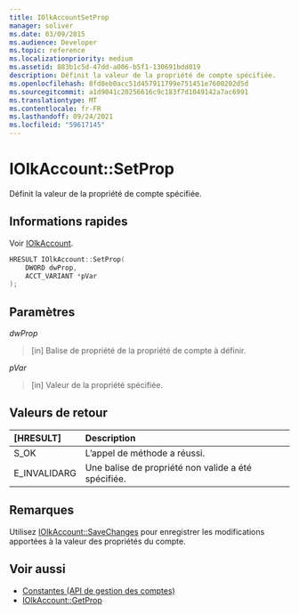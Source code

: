```yaml
---
title: IOlkAccountSetProp
manager: soliver
ms.date: 03/09/2015
ms.audience: Developer
ms.topic: reference
ms.localizationpriority: medium
ms.assetid: 883b1c5d-47dd-a006-b5f1-130691bdd019
description: Définit la valeur de la propriété de compte spécifiée.
ms.openlocfilehash: 8fd8eb0acc51d457911799e751451e7600202d5d
ms.sourcegitcommit: a1d9041c20256616c9c183f7d1049142a7ac6991
ms.translationtype: MT
ms.contentlocale: fr-FR
ms.lasthandoff: 09/24/2021
ms.locfileid: "59617145"
---
```

# <a name="iolkaccountsetprop"></a>IOlkAccount::SetProp

Définit la valeur de la propriété de compte spécifiée.
  
## <a name="quick-info"></a>Informations rapides

Voir [IOlkAccount](iolkaccount.md).
  
```cpp
HRESULT IOlkAccount::SetProp(  
    DWORD dwProp, 
    ACCT_VARIANT *pVar 
);
```

## <a name="parameters"></a>Paramètres

_dwProp_
  
> [in] Balise de propriété de la propriété de compte à définir.
    
_pVar_
  
> [in] Valeur de la propriété spécifiée.
    
## <a name="return-values"></a>Valeurs de retour

|**[HRESULT]**|**Description**|
|:-----|:-----|
|S_OK  <br/> |L’appel de méthode a réussi.  <br/> |
|E_INVALIDARG  <br/> |Une balise de propriété non valide a été spécifiée.  <br/> |
   
## <a name="remarks"></a>Remarques

Utilisez [IOlkAccount::SaveChanges](iolkaccount-savechanges.md) pour enregistrer les modifications apportées à la valeur des propriétés du compte. 
  
## <a name="see-also"></a>Voir aussi

- [Constantes (API de gestion des comptes)](constants-account-management-api.md) 
- [IOlkAccount::GetProp](iolkaccount-getprop.md)

